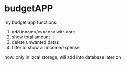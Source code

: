# budgetAPP
my budget app
functions:
1. add income/expense with date
2. show total amount
3. delete unwanted datas
4. filter to show all income/expense

now: only in local storage, will add into database later on
